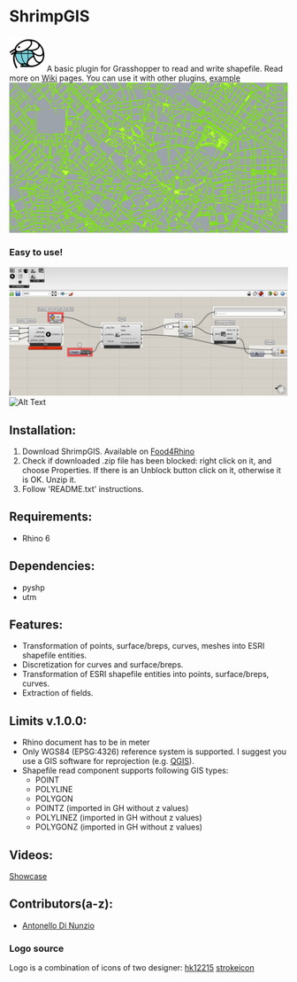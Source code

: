 # ShrimpGIS
![Logo](https://github.com/AntonelloDN/ShrimpGIS/blob/master/resources/shrimp_gis_logo.png)
A basic plugin for Grasshopper to read and write shapefile. Read more on [Wiki](https://github.com/AntonelloDN/ShrimpGIS/wiki) pages.
You can use it with other plugins, [example](http://htmlpreview.github.com/?https://github.com/AntonelloDN/ShrimpGIS/blob/master/resources/lb_shrimpgis_threejs_qgis/index.html)
![Alt Text](https://github.com/AntonelloDN/ShrimpGIS/blob/master/examples/ShrimpGIS_milan_top.png)
### Easy to use!
![Alt Text](https://github.com/AntonelloDN/ShrimpGIS/blob/master/examples/shrimp_gis.gif)
![Alt Text](https://github.com/AntonelloDN/ShrimpGIS/blob/master/examples/shrimp_gis_mesh.gif)
## Installation:
1. Download ShrimpGIS. Available on [Food4Rhino](https://www.food4rhino.com/app/shrimpgis)
2. Check if downloaded .zip file has been blocked: right click on it, and choose Properties. If there is an Unblock button click on it, otherwise it is OK. Unzip it.
3. Follow 'README.txt' instructions.
## Requirements:
* Rhino 6
## Dependencies:
* pyshp
* utm
## Features:
* Transformation of points, surface/breps, curves, meshes into ESRI shapefile entities.
* Discretization for curves and surface/breps.
* Transformation of ESRI shapefile entities into points, surface/breps, curves.
* Extraction of fields.
## Limits v.1.0.0:
* Rhino document has to be in meter
* Only WGS84 (EPSG:4326) reference system is supported. I suggest you use a GIS software for reprojection (e.g. [QGIS](https://www.qgis.org/en/site/)).
* Shapefile read component supports following GIS types:
  * POINT
  * POLYLINE
  * POLYGON
  * POINTZ (imported in GH without z values)
  * POLYLINEZ (imported in GH without z values)
  * POLYGONZ (imported in GH without z values)
## Videos:
[Showcase](https://youtu.be/UY8ezRylcj4)
## Contributors(a-z):
* [Antonello Di Nunzio](https://github.com/AntonelloDN)
### Logo source
Logo is a combination of icons of two designer: [hk12215](https://www.iconfinder.com/hk12215) [strokeicon](https://www.iconfinder.com/strokeicon)


